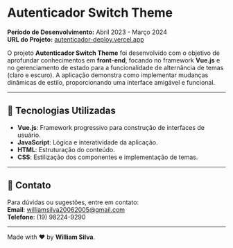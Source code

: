 # Autenticador Switch Theme

**Período de Desenvolvimento:** Abril 2023 - Março 2024  
**URL do Projeto:** [autenticador-deploy.vercel.app](https://autenticador-deploy.vercel.app/)

O projeto **Autenticador Switch Theme** foi desenvolvido com o objetivo de aprofundar conhecimentos em **front-end**, focando no framework **Vue.js** e no gerenciamento de estado para a funcionalidade de alternância de temas (claro e escuro). A aplicação demonstra como implementar mudanças dinâmicas de estilo, proporcionando uma interface amigável e funcional.

---

## 🚀 Tecnologias Utilizadas

- **Vue.js**: Framework progressivo para construção de interfaces de usuário.
- **JavaScript**: Lógica e interatividade da aplicação.
- **HTML**: Estruturação do conteúdo.
- **CSS**: Estilização dos componentes e implementação de temas.

---

## 📧 Contato

Para dúvidas ou sugestões, entre em contato:  
**Email**: williamsilva20062005@gmail.com  
**Telefone**: (19) 98224-9290

---

Made with ❤️ by **William Silva**.
